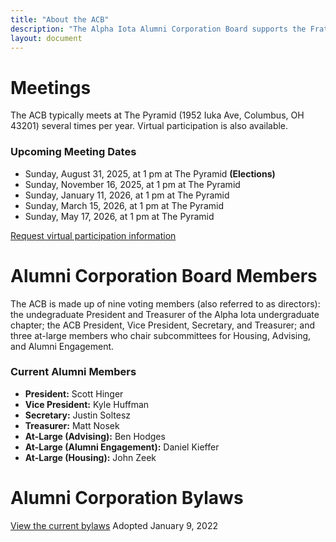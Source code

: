 ```yaml
---
title: "About the ACB"
description: "The Alpha Iota Alumni Corporation Board supports the Fraternity's members through advising, housing, and alumni engagement."
layout: document
---
```


# Meetings
The ACB typically meets at The Pyramid (1952 Iuka Ave, Columbus, OH 43201) several times per year. Virtual participation is also available.

### Upcoming Meeting Dates
- Sunday, August 31, 2025, at 1 pm at The Pyramid **(Elections)**
- Sunday, November 16, 2025, at 1 pm at The Pyramid
- Sunday, January 11, 2026, at 1 pm at The Pyramid
- Sunday, March 15, 2026, at 1 pm at The Pyramid
- Sunday, May 17, 2026, at 1 pm at The Pyramid

<a href="#" class="stuff__button button button--inline">Request virtual participation information</a>

# Alumni Corporation Board Members
The ACB is made up of nine voting members (also referred to as directors): the undegraduate President and Treasurer of the Alpha Iota undergraduate chapter; the ACB President, Vice President, Secretary, and Treasurer; and three at-large members who chair subcommittees for Housing, Advising, and Alumni Engagement.

### Current Alumni Members
- **President:** Scott Hinger
- **Vice President:** Kyle Huffman
- **Secretary:** Justin Soltesz
- **Treasurer:** Matt Nosek
- **At-Large (Advising):** Ben Hodges
- **At-Large (Alumni Engagement):** Daniel Kieffer
- **At-Large (Housing):** John Zeek

# Alumni Corporation Bylaws
<a href="https://drive.google.com/file/d/1b9sMueN6NpVtAGYJs29uKsESfXhW9jwM/view?usp=sharing" class="stuff__button button button--inline">View the current bylaws</a>
Adopted January 9, 2022